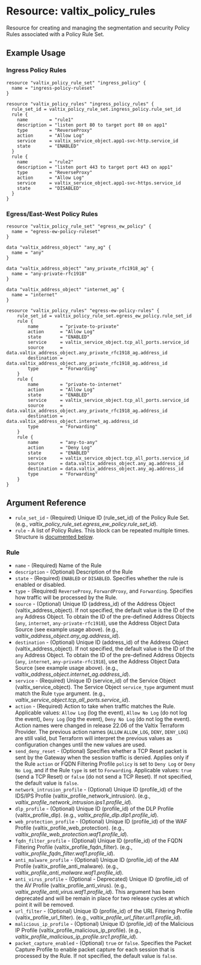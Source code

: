# Resource: valtix_policy_rules
Resource for creating and managing the segmentation and security Policy Rules associated with a Policy Rule Set.

## Example Usage

### Ingress Policy Rules
```hcl
resource "valtix_policy_rule_set" "ingress_policy" {
  name = "ingress-policy-ruleset"
}

resource "valtix_policy_rules" "ingress_policy_rules" {
  rule_set_id = valtix_policy_rule_set.ingress_policy.rule_set_id
  rule {
    name        = "rule1"
    description = "listen port 80 to target port 80 on app1"
    type        = "ReverseProxy"
    action      = "Allow Log"
    service     = valtix_service_object.app1-svc-http.service_id
    state       = "ENABLED"
  }
  rule {
    name        = "rule2"
    description = "listen port 443 to target port 443 on app1"
    type        = "ReverseProxy"
    action      = "Allow Log"
    service     = valtix_service_object.app1-svc-https.service_id
    state       = "DISABLED"
  }
}
```

### Egress/East-West Policy Rules
```hcl
resource "valtix_policy_rule_set" "egress_ew_policy" {
  name = "egress-ew-policy-ruleset"
}

data "valtix_address_object" "any_ag" {
  name = "any"
}

data "valtix_address_object" "any_private_rfc1918_ag" {
  name = "any-private-rfc1918"
}

data "valtix_address_object" "internet_ag" {
  name = "internet"
}

resource "valtix_policy_rules" "egress-ew-policy-rules" {
	rule_set_id = valtix_policy_rule_set.egress_ew_policy.rule_set_id
	rule {
		name        = "private-to-private"
		action      = "Allow Log"
		state       = "ENABLED"
		service     = valtix_service_object.tcp_all_ports.service_id
		source      = data.valtix_address_object.any_private_rfc1918_ag.address_id
		destination = data.valtix_address_object.any_private_rfc1918_ag.address_id
		type        = "Forwarding"
	}
	rule {
		name        = "private-to-internet"
		action      = "Allow Log"
		state       = "ENABLED"
		service     = valtix_service_object.tcp_all_ports.service_id
		source      = data.valtix_address_object.any_private_rfc1918_ag.address_id
		destination = data.valtix_address_object.internet_ag.address_id
		type        = "Forwarding"
	}
	rule {
		name        = "any-to-any"
		action      = "Deny Log"
		state       = "ENABLED"
		service     = valtix_service_object.tcp_all_ports.service_id
		source      = data.valtix_address_object.any_ag.address_id
		destination = data.valtix_address_object.any_ag.address_id
		type        = "Forwarding"
	}
}
```

## Argument Reference
* `rule_set_id` - (Required) Unique ID (rule_set_id) of the Policy Rule Set. (e.g., *valtix_policy_rule_set.egress_ew_policy.rule_set_id*).
* `rule` - A list of Policy Rules.  This block can be repeated multiple times. Structure is [documented below](#rule).

### Rule
* `name` - (Required) Name of the Rule
* `description` - (Optional) Description of the Rule
* `state` - (Required) `ENABLED` or `DISABLED`. Specifies whether the rule is enabled or disabled.
* `type` - (Required) `ReverseProxy`, `ForwardProxy`, and `Forwarding`.  Specifies how traffic will be processed by the Rule.
* `source` - (Optional) Unique ID (address_id) of the Address Object (valtix_address_object). If not specified, the default value is the ID of the `any` Address Object.  To obtain the ID of the pre-defined Address Objects (`any`, `internet`, `any-private-rfc1918`), use the Address Object Data Source (see example usage above). (e.g., *valtix_address_object.any_ag.address_id*).
* `destination` - (Optional) Unique ID (address_id) of the Address Object (valtix_address_object). If not specified, the default value is the ID of the `any` Address Object.  To obtain the ID of the pre-defined Address Objects (`any`, `internet`, `any-private-rfc1918`), use the Address Object Data Source (see example usage above). (e.g., *valtix_address_object.internet_ag.address_id*).
* `service` - (Required) Unique ID (service_id) of the Service Object (valtix_service_object). The Service Object `service_type` argument must match the Rule `type` argument. (e.g., *valtix_service_object.tcp_all_ports.service_id*).
* `action` - (Required) Action to take when traffic matches the Rule. Applicable values: `Allow Log` (log the event), `Allow No Log` (do not log the event), `Deny Log` (log the event), `Deny No Log` (do not log the event). Action names were changed in release 22.06 of the Valtix Terraform Provider. The previous action names (`ALLOW` `ALLOW_LOG`, `DENY`, `DENY_LOG`) are still valid, but Terraform will interpret the previous values as configuration changes until the new values are used.
* `send_deny_reset` - (Optional) Specifies whether a TCP Reset packet is sent by the Gateway when the session traffic is denied. Applies only if the Rule `action` or FQDN Filtering Profile `policy` is set to `Deny Log` or `Deny No Log`, and if the Rule `type` is set to `Forwarding`. Applicable values: `true` (send a TCP Reset) or `false` (do not send a TCP Reset).  If not specified, the default value is `false`.
* `network_intrusion_profile` - (Optional) Unique ID (profile_id) of the IDS/IPS Profile (valtix_profile_network_intrusion). (e.g., *valtix_profile_network_intrusion.ips1.profile_id*).
* `dlp_profile` - (Optional) Unique ID (profile_id) of the DLP Profile (valtix_profile_dlp). (e.g., *valtix_profile_dlp.dlp1.profile_id*).
* `web_protection_profile` - (Optional) Unique ID (profile_id) of the WAF Profile (valtix_profile_web_protection). (e.g., *valtix_profile_web_protection.waf1.profile_id*).
* `fqdn_filter_profile` - (Optional) Unique ID (profile_id) of the FQDN Filtering Profile (valtix_profile_fqdn_filter). (e.g., *valtix_profile_fqdn_filter.waf1.profile_id*).
* `anti_malware_profile` - (Optional) Unique ID (profile_id) of the AM Profile (valtix_profile_anti_malware). (e.g., *valtix_profile_anti_malware.waf1.profile_id*).
* `anti_virus_profile` - (Optional - Deprecated) Unique ID (profile_id) of the AV Profile (valtix_profile_anti_virus). (e.g., *valtix_profile_anti_virus.waf1.profile_id*). This argument has been deprecated and will be remain in place for two release cycles at which point it will be removed.
* `url_filter` - (Optional) Unique ID (profile_id) of the URL Filtering Profile (valtix_profile_url_filter). (e.g., *valtix_profile_url_filter.url1.profile_id*).
* `malicious_ip_profile` - (Optional) Unique ID (profile_id) of the Malicious IP Profile (valtix_profile_malicious_ip_profile). (e.g., *valtix_profile_malicious_ip_profile.src1.profile_id*).
* `packet_capture_enabled` - (Optional) `true` or `false`. Specifies the Packet Capture Profile to enable packet capture for each session that is processed by the Rule.  If not specified, the default value is `false`.